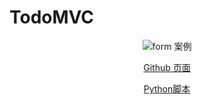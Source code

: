 # TodoMVC

<center>

![form 案例](https://cdn.jsdelivr.net/gh/FXTD-ODYSSEY/QBinder@master/example/todo_app/demo.gif)

[Github 页面](https://github.com/FXTD-ODYSSEY/QBinder/tree/master/example/todo_app)

[Python脚本](https://github.com/FXTD-ODYSSEY/QBinder/blob/master/example/todo_app/todo.py) 

</center>
